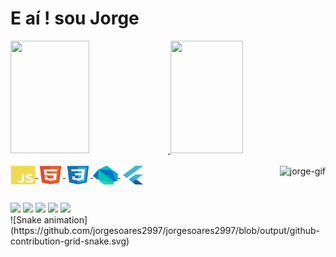 # E aí ! sou Jorge

<div>
  
  <a href="https://github.com/Jorgesoares2997">
    <img height="180em" width="50%"src="https://github-readme-stats.vercel.app/api?username=Jorgesoares2997&show_icons=true&theme=tokyonight&include_all_commits=true&count_private=true"/>
    <img height="180em" width="48%" src="https://github-readme-stats.vercel.app/api/top-langs/?username=Jorgesoares2997&layout-compact&langs_count-16&theme=tokyonight"/>
</div>
   
  <div style="display: inline_block"><br>
                                    
<img align="center" alt="jorge-Js" height="30" width="40" src="https://raw.githubusercontent.com/devicons/devicon/master/icons/javascript/javascript-plain.svg">
<img align="center" alt="jorge-HTML" height="30" width="40" src="https://raw.githubusercontent.com/devicons/devicon/master/icons/html5/html5-original.svg">
<img align="center" alt="jorge-CSS" height="30" width="40" src="https://raw.githubusercontent.com/devicons/devicon/master/icons/css3/css3-original.svg">
<img align="center" alt="jorge-Dart" height="30" width="40" src="https://raw.githubusercontent.com/devicons/devicon/master/icons/dart/dart-original.svg">
<img align="center" alt="jorge-Flutter" height="30" width="40" src="https://raw.githubusercontent.com/devicons/devicon/master/icons/flutter/flutter-original.svg">
<img align="right" alt="jorge-gif" src="https://media.discordapp.net/attachments/1055842690794795011/1055844973725089862/gifgitgif.gif?width=120&height=120">
</div>
 
 ##
 <div>
<a href="https://youtube.com/@jorgesoares2216"target="_blank"><img src="https://img.shields.io/badge/YouTube-FF0000?style-for-thebadge&logo-youtube&logoColor-white"target="_blank"></a>
<a href="https://www.instagram.com/baixodejorge/" target="_blank"><img src="https://img.shields.io/badge/-Instagram-%23E4425F?style-for-the-badgellogo-Instagram&logoColor-White" target="_blank"></a>
<a href="https://discord.gg/jorgesoares9931" target="_blank"><img src="https://img.shields.io/badge/Discord-7289DA?style-for-the-badge&logo-discord&logoColor-white" target="_blank"></a>
<a href="mailto:jorgesoares2997@gmail"><img src="https://img.shields.io/badge/-Gmail-%23333?style-for-the-badge&logo-gmail%logoColor-white" target="_blank"></a>
<a href="https://www.linkedin.com/in/jorge-soares-18b667204" target="_blank"><img src="https://img.shields.io/badge/-LinkedIn-%230077B5?style-for-the-badge&logo-linkedin&logoColor-white" target-"_blank"></a>
 
  </div>
   ![Snake animation](https://github.com/jorgesoares2997/jorgesoares2997/blob/output/github-contribution-grid-snake.svg)
          
